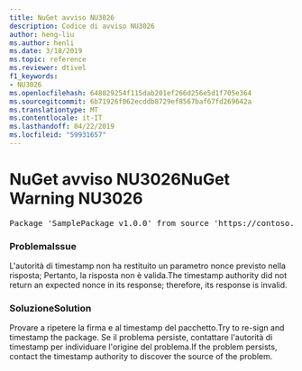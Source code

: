 ```yaml
---
title: NuGet avviso NU3026
description: Codice di avviso NU3026
author: heng-liu
ms.author: henli
ms.date: 3/18/2019
ms.topic: reference
ms.reviewer: dtivel
f1_keywords:
- NU3026
ms.openlocfilehash: 648829254f115dab201ef266d256e5d1f705e364
ms.sourcegitcommit: 6b71926f062ecddb8729ef8567baf67fd269642a
ms.translationtype: MT
ms.contentlocale: it-IT
ms.lasthandoff: 04/22/2019
ms.locfileid: "59931657"
---
```

# <a name="nuget-warning-nu3026"></a><span data-ttu-id="e57cc-103">NuGet avviso NU3026</span><span class="sxs-lookup"><span data-stu-id="e57cc-103">NuGet Warning NU3026</span></span>

<pre>Package 'SamplePackage v1.0.0' from source 'https://contoso.com/index.json': The timestamp response is invalid. Nonces did not match.</pre>

### <a name="issue"></a><span data-ttu-id="e57cc-104">Problema</span><span class="sxs-lookup"><span data-stu-id="e57cc-104">Issue</span></span>

<span data-ttu-id="e57cc-105">L'autorità di timestamp non ha restituito un parametro nonce previsto nella risposta; Pertanto, la risposta non è valida.</span><span class="sxs-lookup"><span data-stu-id="e57cc-105">The timestamp authority did not return an expected nonce in its response; therefore, its response is invalid.</span></span>


### <a name="solution"></a><span data-ttu-id="e57cc-106">Soluzione</span><span class="sxs-lookup"><span data-stu-id="e57cc-106">Solution</span></span>

<span data-ttu-id="e57cc-107">Provare a ripetere la firma e al timestamp del pacchetto.</span><span class="sxs-lookup"><span data-stu-id="e57cc-107">Try to re-sign and timestamp the package.</span></span> <span data-ttu-id="e57cc-108">Se il problema persiste, contattare l'autorità di timestamp per individuare l'origine del problema.</span><span class="sxs-lookup"><span data-stu-id="e57cc-108">If the problem persists, contact the timestamp authority to discover the source of the problem.</span></span>
